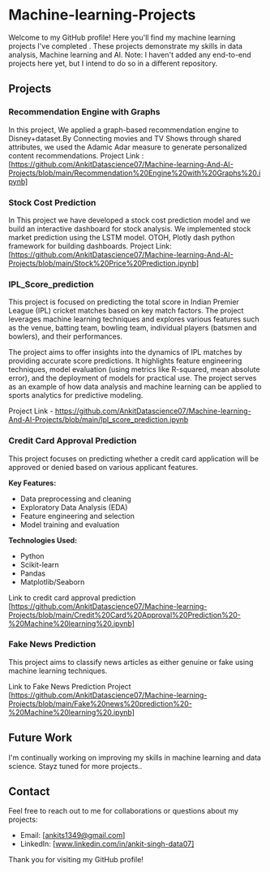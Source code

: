 # Machine-learning-Projects

Welcome to my GitHub profile! Here you'll find my machine learning projects I've completed . These projects demonstrate my skills in data analysis, Machine learning and AI.
Note: I haven't added any end-to-end projects here yet, but I intend to do so in a different repository.  

## Projects

### Recommendation Engine with Graphs
In this project, We applied a graph-based recommendation engine to Disney+dataset.By Connecting movies and TV Shows through shared attributes, we used the Adamic Adar measure to generate personalized content recommendations.
Project Link : [https://github.com/AnkitDatascience07/Machine-learning-And-AI-Projects/blob/main/Recommendation%20Engine%20with%20Graphs%20.ipynb]


### Stock Cost Prediction
In This project we have developed a stock cost prediction model and we build an interactive dashboard for stock analysis. We implemented stock market prediction using the LSTM model. OTOH, Plotly dash python framework for building dashboards.
Project Link: [https://github.com/AnkitDatascience07/Machine-learning-And-AI-Projects/blob/main/Stock%20Price%20Prediction.ipynb]


### IPL_Score_prediction
This project is focused on predicting the total score in Indian Premier League (IPL) cricket matches based on key match factors. The project leverages machine learning techniques and explores various features such as the venue, batting team, bowling team, individual players (batsmen and bowlers), and their performances. 

The project aims to offer insights into the dynamics of IPL matches by providing accurate score predictions. It highlights feature engineering techniques, model evaluation (using metrics like R-squared, mean absolute error), and the deployment of models for practical use. The project serves as an example of how data analysis and machine learning can be applied to sports analytics for predictive modeling.

Project Link - https://github.com/AnkitDatascience07/Machine-learning-And-AI-Projects/blob/main/Ipl_score_prediction.ipynb




### Credit Card Approval Prediction

This project focuses on predicting whether a credit card application will be approved or denied based on various applicant features.

**Key Features:**
- Data preprocessing and cleaning
- Exploratory Data Analysis (EDA)
- Feature engineering and selection
- Model training and evaluation

**Technologies Used:**
- Python
- Scikit-learn
- Pandas
- Matplotlib/Seaborn

Link to credit card approval prediction [https://github.com/AnkitDatascience07/Machine-learning-Projects/blob/main/Credit%20Card%20Approval%20Prediction%20-%20Machine%20learning%20.ipynb]



### Fake News Prediction

This project aims to classify news articles as either genuine or fake using machine learning techniques.


Link to Fake News Prediction Project [https://github.com/AnkitDatascience07/Machine-learning-Projects/blob/main/Fake%20news%20prediction%20-%20Machine%20learning%20.ipynb]





## Future Work

I'm continually working on improving my skills in machine learning and data science. Stayz tuned for more projects..

## Contact

Feel free to reach out to me for collaborations or questions about my projects:

- Email: [ankits1349@gmail.com]
- LinkedIn: [www.linkedin.com/in/ankit-singh-data07]

Thank you for visiting my GitHub profile!
